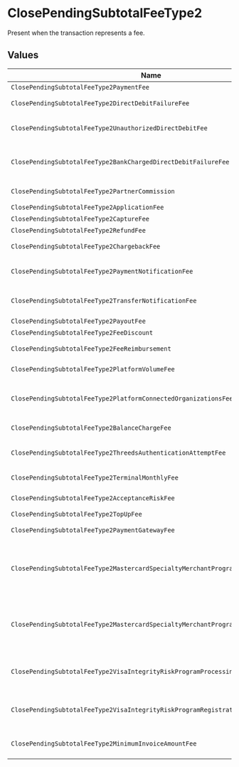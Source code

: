 # ClosePendingSubtotalFeeType2

Present when the transaction represents a fee.


## Values

| Name                                                                            | Value                                                                           |
| ------------------------------------------------------------------------------- | ------------------------------------------------------------------------------- |
| `ClosePendingSubtotalFeeType2PaymentFee`                                        | payment-fee                                                                     |
| `ClosePendingSubtotalFeeType2DirectDebitFailureFee`                             | direct-debit-failure-fee                                                        |
| `ClosePendingSubtotalFeeType2UnauthorizedDirectDebitFee`                        | unauthorized-direct-debit-fee                                                   |
| `ClosePendingSubtotalFeeType2BankChargedDirectDebitFailureFee`                  | bank-charged-direct-debit-failure-fee                                           |
| `ClosePendingSubtotalFeeType2PartnerCommission`                                 | partner-commission                                                              |
| `ClosePendingSubtotalFeeType2ApplicationFee`                                    | application-fee                                                                 |
| `ClosePendingSubtotalFeeType2CaptureFee`                                        | capture-fee                                                                     |
| `ClosePendingSubtotalFeeType2RefundFee`                                         | refund-fee                                                                      |
| `ClosePendingSubtotalFeeType2ChargebackFee`                                     | chargeback-fee                                                                  |
| `ClosePendingSubtotalFeeType2PaymentNotificationFee`                            | payment-notification-fee                                                        |
| `ClosePendingSubtotalFeeType2TransferNotificationFee`                           | transfer-notification-fee                                                       |
| `ClosePendingSubtotalFeeType2PayoutFee`                                         | payout-fee                                                                      |
| `ClosePendingSubtotalFeeType2FeeDiscount`                                       | fee-discount                                                                    |
| `ClosePendingSubtotalFeeType2FeeReimbursement`                                  | fee-reimbursement                                                               |
| `ClosePendingSubtotalFeeType2PlatformVolumeFee`                                 | platform-volume-fee                                                             |
| `ClosePendingSubtotalFeeType2PlatformConnectedOrganizationsFee`                 | platform-connected-organizations-fee                                            |
| `ClosePendingSubtotalFeeType2BalanceChargeFee`                                  | balance-charge-fee                                                              |
| `ClosePendingSubtotalFeeType2ThreedsAuthenticationAttemptFee`                   | 3ds-authentication-attempt-fee                                                  |
| `ClosePendingSubtotalFeeType2TerminalMonthlyFee`                                | terminal-monthly-fee                                                            |
| `ClosePendingSubtotalFeeType2AcceptanceRiskFee`                                 | acceptance-risk-fee                                                             |
| `ClosePendingSubtotalFeeType2TopUpFee`                                          | top-up-fee                                                                      |
| `ClosePendingSubtotalFeeType2PaymentGatewayFee`                                 | payment-gateway-fee                                                             |
| `ClosePendingSubtotalFeeType2MastercardSpecialtyMerchantProgramProcessingFee`   | mastercard-specialty-merchant-program-processing-fee                            |
| `ClosePendingSubtotalFeeType2MastercardSpecialtyMerchantProgramRegistrationFee` | mastercard-specialty-merchant-program-registration-fee                          |
| `ClosePendingSubtotalFeeType2VisaIntegrityRiskProgramProcessingFee`             | visa-integrity-risk-program-processing-fee                                      |
| `ClosePendingSubtotalFeeType2VisaIntegrityRiskProgramRegistrationFee`           | visa-integrity-risk-program-registration-fee                                    |
| `ClosePendingSubtotalFeeType2MinimumInvoiceAmountFee`                           | minimum-invoice-amount-fee                                                      |